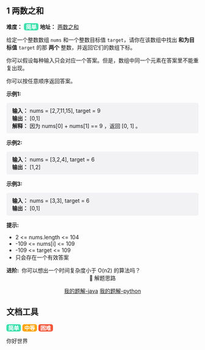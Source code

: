 ## 1 两数之和

<span style="font-weight:bold;font-size:14px">难度：</span> <span style="background:#3de1ad;border-radius:5px;padding:1px 5px;font-weight:bold;color:#ffffff">简单</span>  <span style="font-weight:bold;font-size:14px">地址：</span> [两数之和](https://leetcode.cn/problems/two-sum/)

给定一个整数数组 `nums` 和一个整数目标值 `target`，请你在该数组中找出 **和为目标值** `target` 的那 **两个** 整数，并返回它们的数组下标。

你可以假设每种输入只会对应一个答案。但是，数组中同一个元素在答案里不能重复出现。

你可以按任意顺序返回答案。


<span style="font-size:14px;font-weight:bold">示例1:</span>

<p style="background:#f2f2f4;padding:10px 15px;border-radius:5px">
  <span style="font-size:14px;font-weight:bold">输入：</span>
  <span style="font-size:14px;">nums = [2,7,11,15], target = 9</span>
  <br>
  <span style="font-size:14px;font-weight:bold">输出：</span>
  <span style="font-size:14px;">[0,1]</span>
  <br>
  <span style="font-size:14px;font-weight:bold">解释：</span>
  <span style="font-size:14px;">因为 nums[0] + nums[1] == 9 ，返回 [0, 1] 。</span>
</p>

<span style="font-size:14px;font-weight:bold">示例2:</span>

<p style="background:#f2f2f4;padding:10px 15px;border-radius:5px">
  <span style="font-size:14px;font-weight:bold">输入：</span>
  <span style="font-size:14px;">nums = [3,2,4], target = 6</span>
  <br>
  <span style="font-size:14px;font-weight:bold">输出：</span>
  <span style="font-size:14px;">[1,2]</span>
</p>

<span style="font-size:14px;font-weight:bold">示例3:</span>

<p style="background:#f2f2f4;padding:10px 15px;border-radius:5px">
  <span style="font-size:14px;font-weight:bold">输入：</span>
  <span style="font-size:14px;">nums = [3,3], target = 6</span>
  <br>
  <span style="font-size:14px;font-weight:bold">输出：</span>
  <span style="font-size:14px;">[0,1]</span>
</p>


<span style="font-size:14px;font-weight:bold">提示:</span>

<ul>
  <li>2 <= nums.length <= 104</li>
  <li>-109 <= nums[i] <= 109</li>
  <li>-109 <= target <= 109</li>
  <li>只会存在一个有效答案</li>
</ul>
<span style="font-size:14px;font-weight:bold">进阶: </span> <span style="font-size:14px;">你可以想出一个时间复杂度小于 O(n2) 的算法吗？</span>




<div style="text-align:center">
  <span>🔑 解题思路</span>
  <p style="display: none">用一个值去寻找另一个值</p>

[我的题解-java](../code_place/JavaCode/src/main/java/TwoNum.java)
[我的题解-python](../code_place/PythonCode/src/two_num.py)
</div>



## 文档工具

<span style="background:#3de1ad;border-radius:5px;padding:1px 5px;font-weight:bold;color:#ffffff">简单</span> 
<span style="background:#ffa400;border-radius:5px;padding:1px 5px;font-weight:bold;color:#ffffff">中等</span> 
<span style="background:#f35336;border-radius:5px;padding:1px 5px;font-weight:bold;color:#ffffff">困难</span>

你好世界